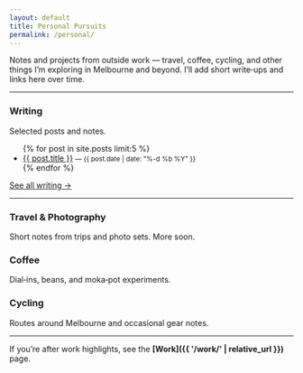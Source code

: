 ```yaml
---
layout: default
title: Personal Pursuits
permalink: /personal/
---
```


Notes and projects from outside work — travel, coffee, cycling, and other things I’m exploring in Melbourne and beyond. I’ll add short write‑ups and links here over time.

---

### Writing

Selected posts and notes.

<ul>
{% for post in site.posts limit:5 %}
  <li>
    <a href="{{ post.url | relative_url }}">{{ post.title }}</a>
    <small>— <time datetime="{{ post.date | date_to_xmlschema }}">{{ post.date | date: "%-d %b %Y" }}</time></small>
  </li>
{% endfor %}
</ul>

<p><a href="{{ '/writing/' | relative_url }}">See all writing →</a></p>

---

### Travel & Photography

Short notes from trips and photo sets. More soon.

### Coffee

Dial‑ins, beans, and moka‑pot experiments.

### Cycling

Routes around Melbourne and occasional gear notes.

---

If you’re after work highlights, see the **[Work]({{ '/work/' | relative_url }})** page.

